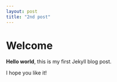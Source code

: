 ```yaml
---
layout: post
title: "2nd post"
---
```


# Welcome

**Hello world**, this is my first Jekyll blog post.

I hope you like it!